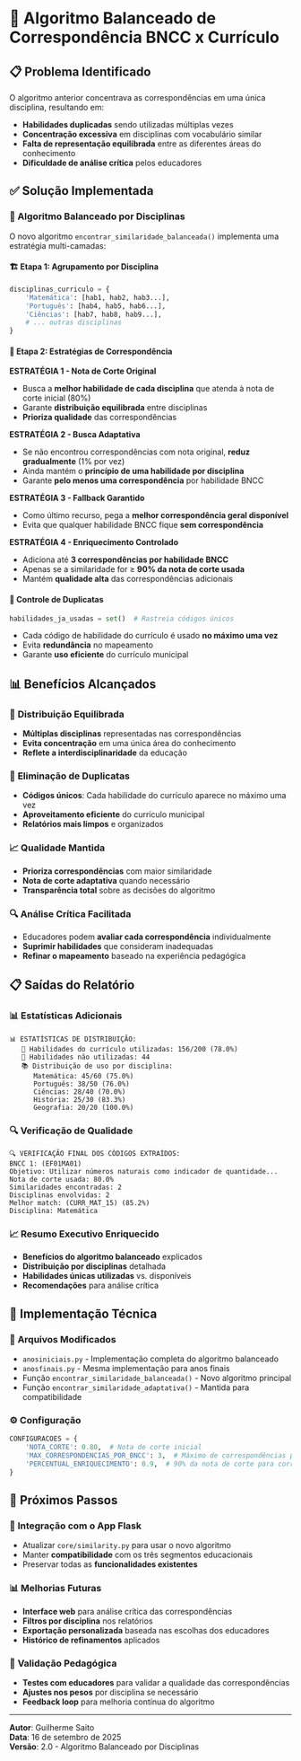 # 🎯 Algoritmo Balanceado de Correspondência BNCC x Currículo

## 📋 Problema Identificado

O algoritmo anterior concentrava as correspondências em uma única disciplina, resultando em:
- **Habilidades duplicadas** sendo utilizadas múltiplas vezes
- **Concentração excessiva** em disciplinas com vocabulário similar
- **Falta de representação equilibrada** entre as diferentes áreas do conhecimento
- **Dificuldade de análise crítica** pelos educadores

## ✅ Solução Implementada

### 🎲 Algoritmo Balanceado por Disciplinas

O novo algoritmo `encontrar_similaridade_balanceada()` implementa uma estratégia multi-camadas:

#### 🏗️ **Etapa 1: Agrupamento por Disciplina**
```python
disciplinas_curriculo = {
    'Matemática': [hab1, hab2, hab3...],
    'Português': [hab4, hab5, hab6...],
    'Ciências': [hab7, hab8, hab9...],
    # ... outras disciplinas
}
```

#### 🎯 **Etapa 2: Estratégias de Correspondência**

**ESTRATÉGIA 1 - Nota de Corte Original**
- Busca a **melhor habilidade de cada disciplina** que atenda à nota de corte inicial (80%)
- Garante **distribuição equilibrada** entre disciplinas
- **Prioriza qualidade** das correspondências

**ESTRATÉGIA 2 - Busca Adaptativa**
- Se não encontrou correspondências com nota original, **reduz gradualmente** (1% por vez)
- Ainda mantém o **princípio de uma habilidade por disciplina**
- Garante **pelo menos uma correspondência** por habilidade BNCC

**ESTRATÉGIA 3 - Fallback Garantido**
- Como último recurso, pega a **melhor correspondência geral disponível**
- Evita que qualquer habilidade BNCC fique **sem correspondência**

**ESTRATÉGIA 4 - Enriquecimento Controlado**
- Adiciona até **3 correspondências por habilidade BNCC**
- Apenas se a similaridade for ≥ **90% da nota de corte usada**
- Mantém **qualidade alta** das correspondências adicionais

#### 🚫 **Controle de Duplicatas**
```python
habilidades_ja_usadas = set()  # Rastreia códigos únicos
```
- Cada código de habilidade do currículo é usado **no máximo uma vez**
- Evita **redundância** no mapeamento
- Garante **uso eficiente** do currículo municipal

## 📊 Benefícios Alcançados

### 🎯 **Distribuição Equilibrada**
- **Múltiplas disciplinas** representadas nas correspondências
- **Evita concentração** em uma única área do conhecimento
- **Reflete a interdisciplinaridade** da educação

### 🚫 **Eliminação de Duplicatas**
- **Códigos únicos**: Cada habilidade do currículo aparece no máximo uma vez
- **Aproveitamento eficiente** do currículo municipal
- **Relatórios mais limpos** e organizados

### 📈 **Qualidade Mantida**
- **Prioriza correspondências** com maior similaridade
- **Nota de corte adaptativa** quando necessário
- **Transparência total** sobre as decisões do algoritmo

### 🔍 **Análise Crítica Facilitada**
- Educadores podem **avaliar cada correspondência** individualmente
- **Suprimir habilidades** que consideram inadequadas
- **Refinar o mapeamento** baseado na experiência pedagógica

## 📋 Saídas do Relatório

### 📊 **Estatísticas Adicionais**
```
📊 ESTATÍSTICAS DE DISTRIBUIÇÃO:
   🎯 Habilidades do currículo utilizadas: 156/200 (78.0%)
   🚫 Habilidades não utilizadas: 44
   📚 Distribuição de uso por disciplina:
      Matemática: 45/60 (75.0%)
      Português: 38/50 (76.0%)
      Ciências: 28/40 (70.0%)
      História: 25/30 (83.3%)
      Geografia: 20/20 (100.0%)
```

### 🔍 **Verificação de Qualidade**
```
🔍 VERIFICAÇÃO FINAL DOS CÓDIGOS EXTRAÍDOS:
BNCC 1: (EF01MA01)
Objetivo: Utilizar números naturais como indicador de quantidade...
Nota de corte usada: 80.0%
Similaridades encontradas: 2
Disciplinas envolvidas: 2
Melhor match: (CURR_MAT_15) (85.2%)
Disciplina: Matemática
```

### 📈 **Resumo Executivo Enriquecido**
- **Benefícios do algoritmo balanceado** explicados
- **Distribuição por disciplinas** detalhada
- **Habilidades únicas utilizadas** vs. disponíveis
- **Recomendações** para análise crítica

## 🔧 Implementação Técnica

### 📁 **Arquivos Modificados**
- `anosiniciais.py` - Implementação completa do algoritmo balanceado
- `anosfinais.py` - Mesma implementação para anos finais
- Função `encontrar_similaridade_balanceada()` - Novo algoritmo principal
- Função `encontrar_similaridade_adaptativa()` - Mantida para compatibilidade

### ⚙️ **Configuração**
```python
CONFIGURACOES = {
    'NOTA_CORTE': 0.80,  # Nota de corte inicial
    'MAX_CORRESPONDENCIAS_POR_BNCC': 3,  # Máximo de correspondências por habilidade
    'PERCENTUAL_ENRIQUECIMENTO': 0.9,  # 90% da nota de corte para correspondências adicionais
}
```

## 🚀 Próximos Passos

### 🔄 **Integração com o App Flask**
- Atualizar `core/similarity.py` para usar o novo algoritmo
- Manter **compatibilidade** com os três segmentos educacionais
- Preservar todas as **funcionalidades existentes**

### 📊 **Melhorias Futuras**
- **Interface web** para análise crítica das correspondências
- **Filtros por disciplina** nos relatórios
- **Exportação personalizada** baseada nas escolhas dos educadores
- **Histórico de refinamentos** aplicados

### 🎯 **Validação Pedagógica**
- **Testes com educadores** para validar a qualidade das correspondências
- **Ajustes nos pesos** por disciplina se necessário
- **Feedback loop** para melhoria contínua do algoritmo

---

**Autor**: Guilherme Saito  
**Data**: 16 de setembro de 2025  
**Versão**: 2.0 - Algoritmo Balanceado por Disciplinas
